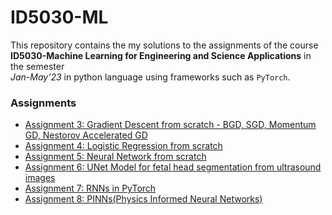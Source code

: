 # ID5030-ML
This repository contains the my solutions to the assignments of the course **ID5030-Machine Learning for Engineering and Science Applications** in the semester  
_Jan-May'23_ in python language using frameworks such as ```PyTorch```.
### Assignments

* [Assignment 3: Gradient Descent from scratch - BGD, SGD, Momentum GD, Nestorov Accelerated GD](https://github.com/ArunPalaniappan/ID5030-ML/blob/main/Assignment%203/ME20B036_HW03.ipynb)  
* [Assignment 4: Logistic Regression from scratch](https://github.com/ArunPalaniappan/ID5030-ML/blob/main/Assignment%204/ME20B036_HW04.ipynb)  
* [Assignment 5: Neural Network from scratch](https://github.com/ArunPalaniappan/ID5030-ML/blob/main/Assignment%205/ME20B036_HW05.ipynb)  
* [Assignment 6: UNet Model for fetal head segmentation from ultrasound images](https://github.com/ArunPalaniappan/ID5030-ML/blob/main/Assignment%206/ME20B036_HW06.ipynb)  
* [Assignment 7: RNNs in PyTorch](https://github.com/ArunPalaniappan/ID5030-ML/blob/main/Assignment%207/ME20B036_HW07.ipynb)  
* [Assignment 8: PINNs(Physics Informed Neural Networks)](https://github.com/ArunPalaniappan/ID5030-ML/blob/main/Assignment%208/ME20B036_HW08.ipynb)  
